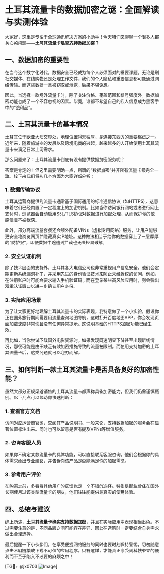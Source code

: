 # 土耳其流量卡的数据加密之谜：全面解读与实测体验

大家好，这里是专注于全球通讯解决方案的小助手！今天咱们来聊聊一个很多人都关心的问题——**土耳其流量卡是否支持数据加密？**

## 一、数据加密的重要性

在当今这个数字化时代，数据安全已经成为每个人必须面对的重要课题。无论是刷社交媒体、在线购物还是处理工作文件，我们的个人隐私和重要信息都可能通过网络传输。而这些数据一旦被窃取或泄露，后果不堪设想。

因此，当选择一款境外流量卡时，除了关注价格、覆盖范围和信号强度外，数据加密功能也成了一个不容忽视的因素。毕竟，谁都不希望自己的私人信息成为黑客手中的“战利品”。

## 二、土耳其流量卡的基本情况

土耳其位于欧亚大陆交界处，地理位置得天独厚，是连接东西方的重要枢纽之一。近年来，随着旅游业的发展以及跨境电商的兴起，越来越多的人开始使用土耳其流量卡来满足日常上网需求。

那么问题来了：土耳其流量卡到底有没有提供数据加密服务呢？

答案是肯定的！但这里需要明确一点，所谓的“数据加密”并非所有流量卡都完全一致。接下来我们将从几个方面为大家详细分析：

### 1. 数据传输协议
土耳其运营商提供的流量卡通常基于国际通用的标准通信协议（如HTTPS），这意味着它们已经内置了一定程度上的加密机制。比如当你访问银行网站或者进行网上支付时，浏览器会自动启用SSL/TLS协议对数据进行加密处理，从而保护你的敏感信息不被截获。

此外，部分高端流量套餐还会额外配备VPNs（虚拟专用网络）服务，让用户能够更安全地浏览网页并隐藏真实IP地址。这种做法相当于给你的数据穿上了一层厚厚的“防护服”，即便数据中途遭到拦截也无法轻易破解。

### 2. 安全认证机制
除了技术层面的支持外，土耳其各大电信公司也非常重视用户信息安全。他们会定期更新系统漏洞补丁，并采用先进的身份验证技术来防止未经授权的访问。例如，在注册账户时可能会要求输入手机验证码；而在登录某些高风险应用时，则会弹出双重认证窗口以进一步确认用户身份。

### 3. 实际应用场景
为了让大家更好地理解土耳其流量卡的实际表现，我特意做了一个小实验。假设你正在国外旅行期间需要用流量查询地图导航，这时打开百度地图APP，你会发现页面加载速度非常快且没有任何异常提示。这说明基础的HTTPS加密功能已经生效。

再比如，当你尝试下载国外电影资源时，如果发现网速明显下降甚至出现断线情况，那很可能是由于缺乏有效加密措施导致的流量被限制。而使用支持加密的土耳其流量卡后，这类问题就可以迎刃而解。

## 三、如何判断一款土耳其流量卡是否具备良好的加密性能？

虽然大部分正规渠道销售的土耳其流量卡都声称具备加密能力，但我们仍需谨慎甄别。以下几点可以帮助你快速判断：

### 1. 查看官方文档
访问对应运营商官网，查阅其产品说明书。一般来说，支持数据加密的服务会在显著位置标注出来。同时也可以留意是否有提及VPNs等增值服务。

### 2. 咨询客服人员
如果你不确定某款流量卡的具体功能，可以直接联系客服咨询。他们会根据你的具体需求给出专业建议，并告诉你该产品是否能满足你的加密需求。

### 3. 参考用户评价
在购买之前，多看看其他用户的反馈也是一个不错的选择。特别是那些曾经在国外长期使用过该类型流量卡的朋友，他们往往能提供最真实的使用体验。

## 四、总结与建议

综上所述，**土耳其流量卡确实支持数据加密**，并且在实际应用中表现相当出色。不过需要注意的是，不同品牌之间可能存在差异，因此在选购时一定要结合自身需求做出合理选择。

最后提醒一下小伙伴们，在享受便捷网络服务的同时也要时刻保持警惕，切勿随意点击不明链接或下载不可信的应用程序。只有这样，才能真正享受到科技带来的便利而不至于陷入不必要的麻烦之中！

[TG💪+ @jx0703 ![Image](https://github.com/user-attachments/assets/dbca1d08-cadb-493c-b0ec-ad6f7a83f270)]